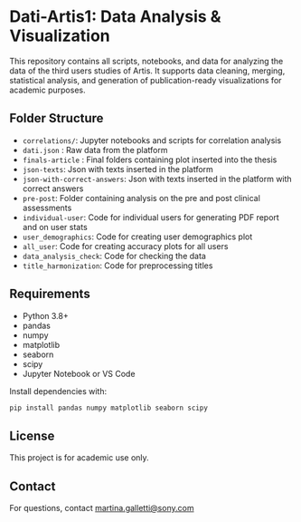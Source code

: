 # Dati-Artis1: Data Analysis & Visualization

This repository contains all scripts, notebooks, and data for analyzing the data of the third users studies of Artis. 
It supports data cleaning, merging, statistical analysis, and generation of publication-ready visualizations for academic purposes.

## Folder Structure

- `correlations/`: Jupyter notebooks and scripts for correlation analysis  
- `dati.json` : Raw data from the platform
- `finals-article` : Final folders containing plot inserted into the thesis
- `json-texts`: Json with texts inserted in the platform 
- `json-with-correct-answers`: Json with texts inserted in the platform with correct answers
- `pre-post`: Folder containing analysis on the pre and post clinical assessments
- `individual-user`: Code for individual users for generating PDF report and on user stats 
- `user_demographics`: Code for creating user demographics plot
- `all_user`: Code for creating accuracy plots for all users
- `data_analysis_check`: Code for checking the data
- `title_harmonization`: Code for preprocessing titles 

## Requirements

- Python 3.8+
- pandas
- numpy
- matplotlib
- seaborn
- scipy
- Jupyter Notebook or VS Code

Install dependencies with:

```bash
pip install pandas numpy matplotlib seaborn scipy
```

## License

This project is for academic use only.

## Contact

For questions, contact martina.galletti@sony.com 